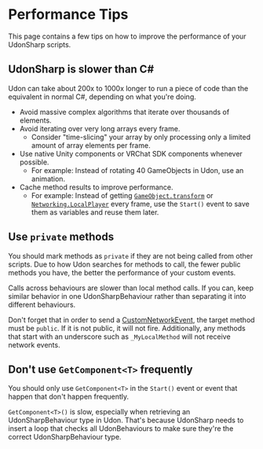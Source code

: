 
# Performance Tips

This page contains a few tips on how to improve the performance of your UdonSharp scripts.

## UdonSharp is slower than C\#
Udon can take about 200x to 1000x longer to run a piece of code than the equivalent in normal C#, depending on what you're doing. 
- Avoid massive complex algorithms that iterate over thousands of elements.
- Avoid iterating over very long arrays every frame.
	- Consider "time-slicing" your array by only processing only a limited amount of array elements per frame.
- Use native Unity components or VRChat SDK components whenever possible.
	- For example: Instead of rotating 40 GameObjects in Udon, use an animation.
- Cache method results to improve performance.
	- For example: Instead of getting [`GameObject.transform`](https://docs.unity3d.com/ScriptReference/GameObject-transform.html) or [`Networking.LocalPlayer`](/worlds/udon/players/getting-players/#networkingget-localplayer) every frame, use the `Start()` event to save them as variables and reuse them later.

## Use `private` methods
You should mark methods as `private` if they are not being called from other scripts. Due to how Udon searches for methods to call, the fewer public methods you have, the better the performance of your custom events.

Calls across behaviours are slower than local method calls. If you can, keep similar behavior in one UdonSharpBehaviour rather than separating it into different behaviours.

Don't forget that in order to send a [CustomNetworkEvent](/worlds/udon/graph/special-nodes#udonbehaviour-nodes), the target method must be `public`. If it is not public, it will not fire. Additionally, any methods that start with an underscore such as `_MyLocalMethod` will not receive network events.

## Don't use `GetComponent<T>` frequently
You should only use `GetComponent<T>` in the `Start()` event or event that happen that don't happen frequently.

`GetComponent<T>()` is slow, especially when retrieving an UdonSharpBehaviour type in Udon. That's because UdonSharp needs to insert a loop that checks all UdonBehaviours to make sure they're the correct UdonSharpBehaviour type. 
